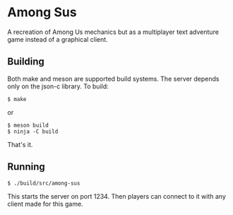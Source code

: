 # Among Sus

A recreation of Among Us mechanics but as a multiplayer text adventure game instead of a graphical client.

## Building

Both make and meson are supported build systems. The server depends only on the json-c library. To build:

```shell-session
$ make
```

or

```shell-session
$ meson build
$ ninja -C build
```

That's it.

## Running

```shell-session
$ ./build/src/among-sus
```

This starts the server on port 1234. Then players can connect to it with any client made for this game.
